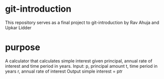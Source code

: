 # git-introduction
This repository serves as a final project to git-introduction by Rav Ahuja and Upkar Lidder 

# purpose
A calculator that calculates simple interest given principal, annual rate of interest and time period in years.
Input:
   p, principal amount
   t, time period in years
   r, annual rate of interest
Output
   simple interest = p*t*r
